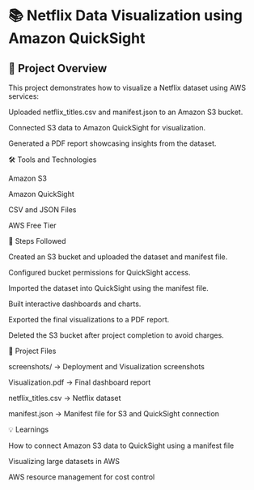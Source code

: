 
# 📚 Netflix Data Visualization using Amazon QuickSight

## 📂 Project Overview

This project demonstrates how to visualize a Netflix dataset using AWS services:

Uploaded netflix_titles.csv and manifest.json to an Amazon S3 bucket.

Connected S3 data to Amazon QuickSight for visualization.

Generated a PDF report showcasing insights from the dataset.

🛠️ Tools and Technologies

Amazon S3

Amazon QuickSight

CSV and JSON Files

AWS Free Tier

🚀 Steps Followed

Created an S3 bucket and uploaded the dataset and manifest file.

Configured bucket permissions for QuickSight access.

Imported the dataset into QuickSight using the manifest file.

Built interactive dashboards and charts.

Exported the final visualizations to a PDF report.

Deleted the S3 bucket after project completion to avoid charges.

📸 Project Files

screenshots/ → Deployment and Visualization screenshots

Visualization.pdf → Final dashboard report

netflix_titles.csv → Netflix dataset

manifest.json → Manifest file for S3 and QuickSight connection

💡 Learnings

How to connect Amazon S3 data to QuickSight using a manifest file

Visualizing large datasets in AWS

AWS resource management for cost control

